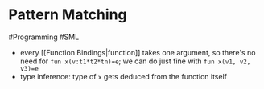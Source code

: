 # Pattern Matching

#Programming #SML

- every [[Function Bindings|function]] takes one argument, so there's no need for `fun x(v:t1*t2*tn)=e`; we can do just fine with `fun x(v1, v2, v3)=e`
- type inference: type of `x` gets deduced from the function itself

